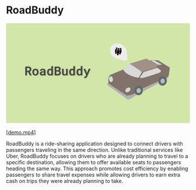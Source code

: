 # RoadBuddy
[![Watch the video](https://raw.githubusercontent.com/IanCoarl/ride_share_project/main/rb.png)](https://raw.githubusercontent.com/IanCoarl/ride_share_project/main/demo.mp4)

[[demo.mp4]](https://raw.githubusercontent.com/IanCoarl/ride_share_project/main/demo.mp4)

RoadBuddy is a ride-sharing application designed to connect drivers with passengers traveling 
in the same direction. Unlike traditional services like Uber, RoadBuddy focuses on drivers 
who are already planning to travel to a specific destination, allowing them to offer available
seats to passengers heading the same way. This approach promotes cost efficiency by enabling 
passengers to share travel expenses while allowing drivers to earn extra cash on trips they were 
already planning to take.
